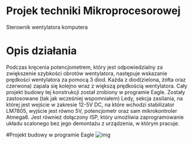 # Projek techniki Mikroprocesorowej 
Sterownik wentylatora komputera
# Opis działania

Podczas kręcenia potencjometrem, który jest odpowiedzialny za zwiększenie szybkości obrotów wentylatora, następuje wskazanie prędkości wentylatora za pomocą 3 diod. Każda z diod(zielona, żółta oraz czerwona) zapala się kolejno wraz z większą prędkością wentylatora. Cały projekt budowy tej konstrukcji został zrobiony w programie Eagle. Zostały zastosowane (tak jak wcześniej wspomniałem) Ledy, sekcja zasilania, na której jest wejście w zakresie 12-5V DC, na które wchodzi stabilizator LM7805, wyjście jest równo 5V, potencjometr oraz sam mikrokontroler Atmega8. Jest również dołączony ISP, który umożliwia zaprogramowanie układu scalonego bez jego demontażu z urządzenia, w którym pracuje.

#Projekt budowy w programie Eagle
![img](./firmware/Płytka2.PNG)
